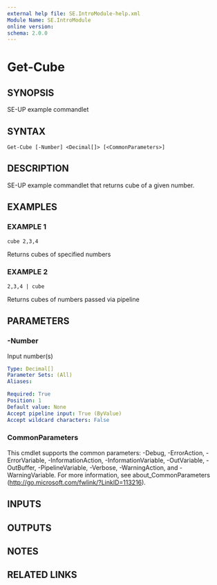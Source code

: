 ```yaml
---
external help file: SE.IntroModule-help.xml
Module Name: SE.IntroModule
online version:
schema: 2.0.0
---
```


# Get-Cube

## SYNOPSIS
SE-UP example commandlet

## SYNTAX

```
Get-Cube [-Number] <Decimal[]> [<CommonParameters>]
```

## DESCRIPTION
SE-UP example commandlet that returns cube of a given number.

## EXAMPLES

### EXAMPLE 1
```
cube 2,3,4
```

Returns cubes of specified numbers

### EXAMPLE 2
```
2,3,4 | cube
```

Returns cubes of numbers passed via pipeline

## PARAMETERS

### -Number
Input number(s)

```yaml
Type: Decimal[]
Parameter Sets: (All)
Aliases:

Required: True
Position: 1
Default value: None
Accept pipeline input: True (ByValue)
Accept wildcard characters: False
```

### CommonParameters
This cmdlet supports the common parameters: -Debug, -ErrorAction, -ErrorVariable, -InformationAction, -InformationVariable, -OutVariable, -OutBuffer, -PipelineVariable, -Verbose, -WarningAction, and -WarningVariable. For more information, see about_CommonParameters (http://go.microsoft.com/fwlink/?LinkID=113216).

## INPUTS

## OUTPUTS

## NOTES

## RELATED LINKS
